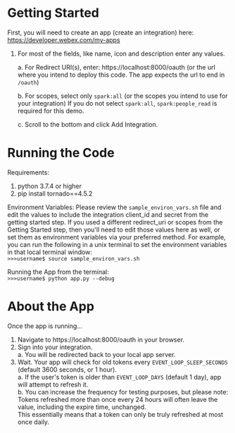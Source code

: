 # Getting Started
First, you will need to create an app (create an integration) here:
https://developer.webex.com/my-apps

1. For most of the fields, like name, icon and description enter any values.

   a. For Redirect URI(s), enter: https://localhost:8000/oauth
      (or the url where you intend to deploy this code.  The app expects the url to end in ``/oauth``)

   b. For scopes, select only ``spark:all``
      (or the scopes you intend to use for your integration)
      If you do not select ``spark:all``, ``spark:people_read`` is required for this demo.

   c. Scroll to the bottom and click Add Integration.

# Running the Code
Requirements:
1. python 3.7.4 or higher
2. pip install tornado==4.5.2

Environment Variables:
Please review the ``sample_environ_vars.sh`` file and edit the values to include the integration client_id and secret from the getting started step.  If you used a different redirect_uri or scopes from the Getting Started step, then you'll need to edit those values here as well, or set them as environment variables via your preferred method.  For example, you can run the following in a unix terminal to set the environment variables in that local terminal window:<br>
 ``>>>username$ source sample_environ_vars.sh``
 
Running the App from the terminal:<br>
``>>>username$ python app.py --debug``


# About the App
Once the app is running...
1. Navigate to https://localhost:8000/oauth in your browser.
2. Sign into your integration.<br>
   a. You will be redirected back to your local app server.<br>
3. Wait.  Your app will check for old tokens every ``EVENT_LOOP_SLEEP_SECONDS`` (default 3600 seconds, or 1 hour).<br>
   a. If the user's token is older than ``EVENT_LOOP_DAYS`` (default 1 day), app will attempt to refresh it.<br>
   b. You can increase the frequency for testing purposes, but please note:<br>
      Tokens refreshed more than once every 24 hours will often leave the value, including the expire time, unchanged.<br>
      This essentially means that a token can only be truly refreshed at most once daily.<br>
